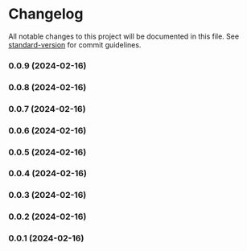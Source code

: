 # Changelog

All notable changes to this project will be documented in this file. See [standard-version](https://github.com/conventional-changelog/standard-version) for commit guidelines.

### 0.0.9 (2024-02-16)

### 0.0.8 (2024-02-16)

### 0.0.7 (2024-02-16)

### 0.0.6 (2024-02-16)

### 0.0.5 (2024-02-16)

### 0.0.4 (2024-02-16)

### 0.0.3 (2024-02-16)

### 0.0.2 (2024-02-16)

### 0.0.1 (2024-02-16)
